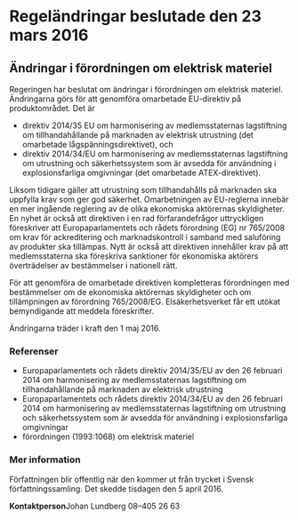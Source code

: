 # Regeländringar beslutade den 23 mars 2016

## Ändringar i förordningen om elektrisk materiel

Regeringen har beslutat om ändringar i förordningen om elektrisk materiel. Ändringarna görs för att genomföra omarbetade EU-direktiv på produktområdet. Det är

* direktiv 2014/35 EU om harmonisering av medlemsstaternas lagstiftning om tillhandahållande på marknaden av elektrisk utrustning (det omarbetade lågspänningsdirektivet), och
* direktiv 2014/34/EU om harmonisering av medlemsstaternas lagstiftning om utrustning och säkerhetssystem som är avsedda för användning i explosionsfarliga omgivningar (det omarbetade ATEX-direktivet).

Liksom tidigare gäller att utrustning som tillhandahålls på marknaden ska uppfylla krav som ger god säkerhet. Omarbetningen av EU-reglerna innebär en mer ingående reglering av de olika ekonomiska aktörernas skyldigheter. En nyhet är också att direktiven i en rad förfarandefrågor uttryckligen föreskriver att Europaparlamentets och rådets förordning (EG) nr 765/2008 om krav för ackreditering och marknadskontroll i samband med saluföring av produkter ska tillämpas. Nytt är också att direktiven innehåller krav på att medlemsstaterna ska föreskriva sanktioner för ekonomiska aktörers överträdelser av bestämmelser i nationell rätt.

För att genomföra de omarbetade direktiven kompletteras förordningen med bestämmelser om de ekonomiska aktörernas skyldigheter och om tillämpningen av förordning 765/2008/EG. Elsäkerhetsverket får ett utökat bemyndigande att meddela föreskrifter.

Ändringarna träder i kraft den 1 maj 2016.

### Referenser

* Europaparlamentets och rådets direktiv 2014/35/EU av den 26 februari 2014 om harmonisering av medlemsstaternas lagstiftning om tillhandahållande på marknaden av elektrisk utrustning
* Europaparlamentets och rådets direktiv 2014/34/EU av den 26 februari 2014 om harmonisering av medlemsstaternas lagstiftning om utrustning och säkerhetssystem som är avsedda för användning i explosionsfarliga omgivningar
* förordningen (1993:1068) om elektrisk materiel

### Mer information

Författningen blir offentlig när den kommer ut från trycket i Svensk författningssamling. Det skedde tisdagen den 5 april 2016.

**Kontaktperson**Johan Lundberg 08–405 26 63
